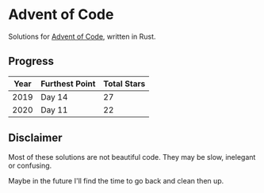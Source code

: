 # Advent of Code

Solutions for [Advent of Code](https://adventofcode.com/), written in Rust.

## Progress

| Year | Furthest Point | Total Stars |
| ---- | -------------- | ----------- |
| 2019 | Day 14         | 27          |
| 2020 | Day 11         | 22          |

## Disclaimer

Most of these solutions are not beautiful code. They may be slow, inelegant or confusing.

Maybe in the future I'll find the time to go back and clean then up.
